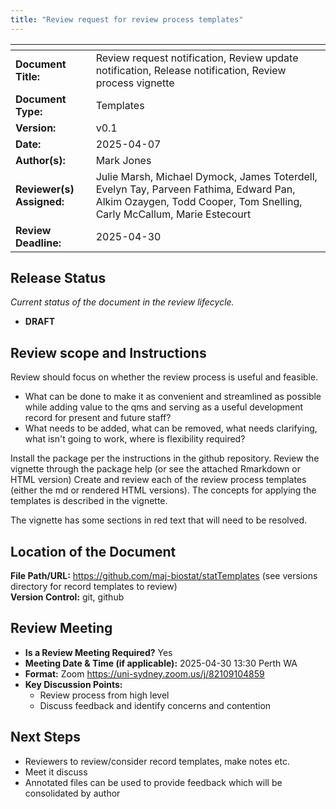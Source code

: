 ```yaml
---
title: "Review request for review process templates"
---
```


| <!-- -->    | <!-- -->    |
|---|--------|
| **Document Title:** | Review request notification, Review update notification, Release notification, Review process vignette |
| **Document Type:** | Templates | 
| **Version:** | v0.1 |   
| **Date:** | 2025-04-07 | 
| **Author(s):** | Mark Jones | 
| **Reviewer(s) Assigned:** | Julie Marsh, Michael Dymock, James Toterdell, Evelyn Tay, Parveen Fathima, Edward Pan, Alkim Ozaygen, Todd Cooper, Tom Snelling, Carly McCallum, Marie Estecourt | 
| **Review Deadline:** | 2025-04-30 | 

## **Release Status**

_Current status of the document in the review lifecycle._  

- **DRAFT** 

## **Review scope and Instructions**

Review should focus on whether the review process is useful and feasible.

+ What can be done to make it as convenient and streamlined as possible while adding value to the qms and serving as a useful development record for present and future staff?
+ What needs to be added, what can be removed, what needs clarifying, what isn't going to work, where is flexibility required?

Install the package per the instructions in the github repository.
Review the vignette through the package help (or see the attached Rmarkdown or HTML version)
Create and review each of the review process templates (either the md or rendered HTML versions). 
The concepts for applying the templates is described in the vignette.

The vignette has some sections in red text that will need to be resolved.

## **Location of the Document**
**File Path/URL:** https://github.com/maj-biostat/statTemplates (see versions directory for record templates to review)  
**Version Control:** git, github  

## **Review Meeting**
- **Is a Review Meeting Required?** Yes
- **Meeting Date & Time (if applicable):** 2025-04-30 13:30 Perth WA
- **Format:** Zoom https://uni-sydney.zoom.us/j/82109104859
- **Key Discussion Points:**
  - Review process from high level
  - Discuss feedback and identify concerns and contention

## **Next Steps**

- Reviewers to review/consider record templates, make notes etc.
- Meet it discuss
- Annotated files can be used to provide feedback which will be consolidated by author


